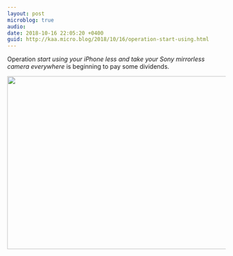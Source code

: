 ```yaml
---
layout: post
microblog: true
audio: 
date: 2018-10-16 22:05:20 +0400
guid: http://kaa.micro.blog/2018/10/16/operation-start-using.html
---
```

Operation _start using your iPhone less and take your Sony mirrorless camera everywhere_ is beginning to pay some dividends.

<img src="http://micro.kaa.bz/uploads/2018/e7b1b97fd9.jpg" width="600" height="399" />
